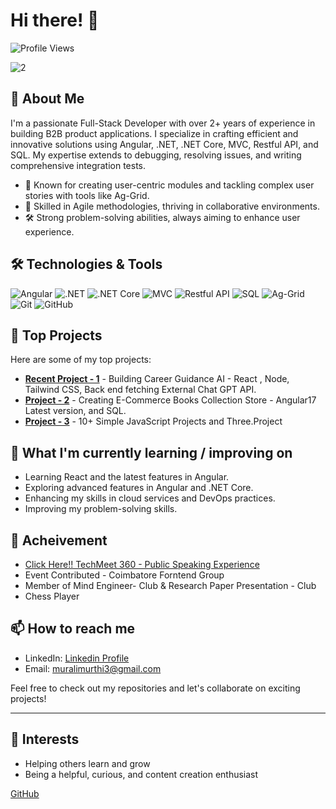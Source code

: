 # Hi there! 👋

![Profile Views](https://komarev.com/ghpvc/?username=yourusername&style=flat-square&color=blue)

![2](https://github.com/MuraliDeveloper30/MuraliDeveloper30/assets/113510950/394434d4-9d1d-46a6-a6f0-ce295f9db47e)


## 🚀 About Me

I'm a passionate Full-Stack Developer with over 2+ years of experience in building B2B product applications. I specialize in crafting efficient and innovative solutions using Angular, .NET, .NET Core, MVC, Restful API, and SQL. My expertise extends to debugging, resolving issues, and writing comprehensive integration tests.

- 🌟 Known for creating user-centric modules and tackling complex user stories with tools like Ag-Grid.
- 🧠 Skilled in Agile methodologies, thriving in collaborative environments.
- 🛠️ Strong problem-solving abilities, always aiming to enhance user experience.

## 🛠️ Technologies & Tools

![Angular](https://img.shields.io/badge/-Angular-DD0031?style=flat-square&logo=angular&logoColor=white)
![.NET](https://img.shields.io/badge/-.NET-512BD4?style=flat-square&logo=dotnet&logoColor=white)
![.NET Core](https://img.shields.io/badge/-.NET_Core-512BD4?style=flat-square&logo=dotnet&logoColor=white)
![MVC](https://img.shields.io/badge/-MVC-512BD4?style=flat-square&logo=dotnet&logoColor=white)
![Restful API](https://img.shields.io/badge/-Restful_API-512BD4?style=flat-square&logo=rest&logoColor=white)
![SQL](https://img.shields.io/badge/-SQL-4479A1?style=flat-square&logo=sql&logoColor=white)
![Ag-Grid](https://img.shields.io/badge/-Ag_Grid-29B6F6?style=flat-square&logo=ag-grid&logoColor=white)
![Git](https://img.shields.io/badge/-Git-F05032?style=flat-square&logo=git&logoColor=white)
![GitHub](https://img.shields.io/badge/-GitHub-181717?style=flat-square&logo=github&logoColor=white)


## 🔧 Top Projects

Here are some of my top projects:

- [**Recent Project - 1**](https://github.com/yourusername/project1) - Building  Career Guidance AI - React , Node, Tailwind CSS, Back end fetching External Chat GPT API.
- [**Project - 2**](https://github.com/yourusername/project2) - Creating E-Commerce Books Collection Store - Angular17 Latest version, and SQL.
- [**Project - 3**](https://github.com/yourusername/project3) - 10+ Simple JavaScript Projects and Three.Project

## 🌱 What I'm currently learning / improving on

- Learning React and the latest features in Angular.
- Exploring advanced features in Angular and .NET Core.
- Enhancing my skills in cloud services and DevOps practices.
- Improving my problem-solving skills.

## 🎤 Acheivement
- [Click Here!! TechMeet 360 - Public Speaking Experience ](https://www.linkedin.com/posts/murali-m-1216601ab_opportunity-azure-learning-activity-7084149080955752448-4BsR?utm_source=share&utm_medium=member_desktop)
- Event Contributed - Coimbatore Forntend Group
- Member of Mind Engineer- Club & Research Paper Presentation - Club 
- Chess Player

## 📫 How to reach me

- LinkedIn: [Linkedin Profile](https://www.linkedin.com/in/murali-m-1216601ab/)
- Email: muralimurthi3@gmail.com

Feel free to check out my repositories and let's collaborate on exciting projects!

---
## 🎨 Interests
- Helping others learn and grow
- Being a helpful, curious, and content creation enthusiast

[GitHub](https://github.com/MuraliDeveloper30)
